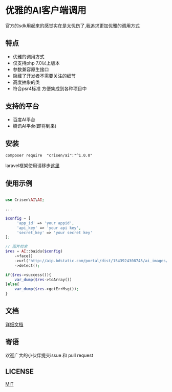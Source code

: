# 优雅的AI客户端调用

官方的sdk用起来的感觉实在是太忧伤了,我追求更加优雅的调用方式

## 特点

- 优雅的调用方式
- 仅支持php 7.0以上版本
- 参数兼容原生接口
- 隐藏了开发者不需要关注的细节
- 高度抽象的类
- 符合psr4标准 方便集成到各种项目中

## 支持的平台

- 百度AI平台
- 腾讯AI平台(即将到来)

## 安装

~~~
composer require  "crisen/ai":"^1.0.0"
~~~

laravel框架使用请移步[这里](https://github.com/crisenchou/laravel-ai)

## 使用示例

~~~php

use Crisen\AI\AI;

...

$config = [
     'app_id' => 'your appid',
     'api_key' => 'your api key',
     'secret_key' => 'your secret key'
];

// 图片检索
$res = AI::baidu($config)
	->face()
	->url('http://aip.bdstatic.com/portal/dist/1543924308745/ai_images/logo.png')
	->detect();

if($res->success()){
    var_dump($res->toArray())
}else{
    var_dump($res->getErrMsg());
}

~~~

## 文档

[详细文档](https://doc.crisen.org/ai)

## 寄语

欢迎广大的小伙伴提交issue 和 pull request

## LICENSE

[MIT](LICENSE)

